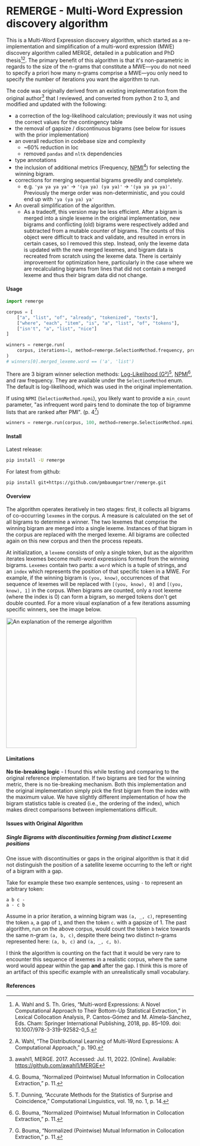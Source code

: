 # REMERGE - Multi-Word Expression discovery algorithm

This is a Multi-Word Expression discovery algorithm, which started as a re-implementation and simplification of a multi-word expression (MWE) discovery algorithm called MERGE, detailed in a publication and PhD thesis[^2][^3]. The primary benefit of this algorithm is that it's non-parametric in regards to the size of the n-grams that constitute a MWE—you do not need to specify a priori how many n-grams comprise a MWE—you only need to specify the number of iterations you want the algorithm to run.

The code was originally derived from an existing implementation from the original author[^1] that I reviewed, and converted from python 2 to 3, and modified and updated with the following:
- a correction of the log-likelihood calculation; previously it was not using the correct values for the contingency table
- the removal of gapsize / discontinuous bigrams (see below for issues with the prior implementation)
- an overall reduction in codebase size and complexity
  - ~60% reduction in loc
  - removed `pandas` and `nltk` dependencies
- type annotations
- the inclusion of additional metrics (Frequency, [NPMI](https://svn.spraakdata.gu.se/repos/gerlof/pub/www/Docs/npmi-pfd.pdf)[^4]) for selecting the winning bigram.
- corrections for merging sequential bigrams greedily and completely.
  - e.g. `'ya ya ya ya'` -> `'(ya ya) (ya ya)'` -> `'(ya ya ya ya)'`. Previously the merge order was non-deterministic, and you could end up with `'ya (ya ya) ya'`
- An overall simplification of the algorithm. 
  - As a tradeoff, this version may be less efficient. After a bigram is merged into a single lexeme in the original implementation, new bigrams and conflicting (old) bigrams were respectively added and subtracted from a mutable counter of bigrams. The counts of this object were difficult to track and validate, and resulted in errors in certain cases, so I removed this step. Instead, only the lexeme data is updated with the new merged lexemes, and bigram data is recreated from scratch using the lexeme data. There is certainly improvement for optimization here, particularly in the case where we are recalculating bigrams from lines that did not contain a merged lexeme and thus their bigram data did not change.

#### Usage

```python
import remerge

corpus = [
    ["a", "list", "of", "already", "tokenized", "texts"],
    ["where", "each", "item", "is", "a", "list", "of", "tokens"],
    ["isn't", "a", "list", "nice"]
]

winners = remerge.run(
    corpus, iterations=1, method=remerge.SelectionMethod.frequency, progress_bar="all"
)
# winners[0].merged_lexeme.word == ('a', 'list')
```

There are 3 bigram winner selection methods: [Log-Likelihood (G²)](https://aclanthology.org/J93-1003.pdf)[^5], [NPMI](https://svn.spraakdata.gu.se/repos/gerlof/pub/www/Docs/npmi-pfd.pdf)[^4], and raw frequency. They are available under the `SelectionMethod` enum. The default is log-likelihood, which was used in the original implementation.

If using `NPMI` (`SelectionMethod.npmi`), you likely want to provide a `min_count` parameter, "as infrequent word pairs tend to dominate the top of bigramme lists that are ranked after PMI". (p. 4[^4])

```python
winners = remerge.run(corpus, 100, method=remerge.SelectionMethod.npmi, min_count=25)
```

#### Install

Latest release:

```bash
pip install -U remerge
```

For latest from github:

```bash
pip install git+https://github.com/pmbaumgartner/remerge.git 
```

#### Overview

The algorithm operates iteratively in two stages: first, it collects all bigrams of co-occurring `lexemes` in the corpus. A measure is calculated on the set of all bigrams to determine a winner. The two lexemes that comprise the winning bigram are merged into a single lexeme. Instances of that bigram in the corpus are replaced with the merged lexeme. All bigrams are collected again on this new corpus and then the process repeats.

At initialization, a `lexeme` consists of only a single token, but as the algorithm iterates lexemes become multi-word expressions formed from the winning bigrams. `Lexemes` contain two parts: a `word` which is a tuple of strings, and an `index` which represents the position of that specific token in a MWE. For example, if the winning bigram is `(you, know)`, occurrences of that sequence of lexemes will be replaced with `[(you, know), 0]` and `[(you, know), 1]` in the corpus. When bigrams are counted, only a root lexeme (where the index is 0) can form a bigram, so merged tokens don't get double counted. For a more visual explanation of a few iterations assuming specific winners, see the image below.

<img src="explanation.png" alt="An explanation of the remerge algorithm" width="350">

#### Limitations

**No tie-breaking logic** - I found this while testing and comparing to the original reference implementation. If two bigrams are tied for the winning metric, there is no tie-breaking mechanism. Both this implementation and the original implementation simply pick the first bigram from the index with the maximum value. We have slightly different implementation of how the bigram statistics table is created (i.e., the ordering of the index), which makes direct comparisons between implementations difficult.

#### Issues with Original Algorithm

##### Single Bigrams with discontinuities forming from distinct Lexeme positions

One issue with discontinuities or gaps in the original algorithm is that it did not distinguish the position of a satellite lexeme occurring to the left or right of a bigram with a gap.

Take for example these two example sentences, using `-` to represent an arbitrary token:

```
a b c -
a - c b
```

Assume in a prior iteration, a winning bigram was `(a, _, c)`, representing the token `a`, a gap of `1`, and then the token `c`. with a gapsize of 1. The past algorithm, run on the above corpus, would count the token `b` twice towards the same n-gram `(a, b, c)`, despite there being two distinct n-grams represented here: `(a, b, c)` and `(a, _, c, b)`.

I think the algorithm is counting on the fact that it would be very rare to encounter this sequence of lexemes in a realistic corpus, where the same word would appear within the gap **and** after the gap. I think this is more of an artifact of this specific example with an unrealistically small vocabulary.

#### References

[^1]: awahl1, MERGE. 2017. Accessed: Jul. 11, 2022. [Online]. Available: https://github.com/awahl1/MERGE

[^2]: A. Wahl and S. Th. Gries, “Multi-word Expressions: A Novel Computational Approach to Their Bottom-Up Statistical Extraction,” in Lexical Collocation Analysis, P. Cantos-Gómez and M. Almela-Sánchez, Eds. Cham: Springer International Publishing, 2018, pp. 85–109. doi: 10.1007/978-3-319-92582-0_5.

[^3]: A. Wahl, “The Distributional Learning of Multi-Word Expressions: A Computational Approach,” p. 190.

[^4]: G. Bouma, “Normalized (Pointwise) Mutual Information in Collocation Extraction,” p. 11.

[^5]: T. Dunning, “Accurate Methods for the Statistics of Surprise and Coincidence,” Computational Linguistics, vol. 19, no. 1, p. 14.
